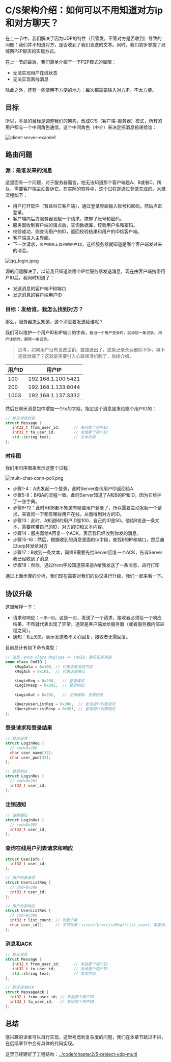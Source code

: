 # C/S架构介绍：如何可以不用知道对方ip和对方聊天？

在上一节中，我们解决了因为UDP的特性（只管发，不管对方是否收到）导致的问题：我们并不知道对方，是否收到了我们发送的文本。同时，我们初步掌握了局域网P2P聊天的实现方式。

在上一节的最后，我们简单介绍了一下P2P模式的局限：

- 无法实现用户在线状态
- 无法实现离线消息

除此之外，还有一些使用不方便的地方：每次都需要输入对方IP，不太方便。

## 目标

所以，本章的目标是调整我们的架构，改成C/S（客户端-服务器）模式，所有的用户都与一个中间角色通信，这个中间角色（中介）来决定把消息投递给谁：

![client-server-examle1](../images/client-server-example1.jpg)

## 路由问题

### 源：是谁发来的消息

这里面有一个问题，对于服务器而言，他无法知道那个客户端是A、B或者C，所以，需要客户端主动告诉它。在实际的软件中，这个过程是通过登录完成的。大概流程如下：

- 用户打开软件（暂且叫它客户端），通过登录界面输入账号和密码，然后点击登录。
- 客户端向后方服务器发起一个请求，携带了账号和密码。
- 服务器收到客户端的请求后，查询数据库，校验用户名和密码。
- 校验成功，则查询用户的ID，返回校验结果和用户的ID给客户端。
- 客户端进入主界面。
- 下一次请求，`客户端带上自己的用户ID`，这样服务器就知道是哪个客户端发过来的消息。

![qq_login.jpeg](../images/qq_login.jpeg)

源的问题解决了，以前我只知道谁哪个IP给服务器发送消息，现在由客户端携带用户ID后，我同时知道了：

- 发送消息的客户端IP和端口
- 发送消息的客户端用户ID

### 目标：发给谁，我怎么找到对方？

那么，服务器怎么知道，这个消息要发送给谁呢？

我们可以维护一个用户ID和IP端口的字典，`每当一个用户登录时，就添加一条记录`，`用户注销时，删除一条记录`。

> 思考，如果用户没有发送注销，直接退出了，这条记录永远删除不掉，岂不是就泄漏了？这就是需要引入心跳保活机制了，后续介绍。

| 用户ID | 用户IP             |
| ------ | ------------------ |
| 100    | 192.168.1.100:5421 |
| 200    | 192.168.1.133:8044 |
| 1003   | 192.168.1.137:3332 |

然后在聊天消息包中增加一个to的字段，指定这个消息是发给哪个用户ID的：

```c++
// 聊天消息封装
struct Message {
   int32_t from_user_id;      // 来自那个用户ID
   int32_t to_user_id;        // 发给那个用户ID
   std::string text;          // 文本内容
};
```

### 时序图

我们用时序图来表示这整个过程：

![multi-chat-conn-poll.png](../images/multi-chat-conn-poll.png)

- 步骤1-4：A先发起一个登录，此时Server查询用户ID返回给A
- 步骤5-8：B和A的流程一致。此时Server知道了A和B的IP和ID，因为它维护了一张字典。
- 步骤9-12：此时A和B都不知道有哪些用户登录了，所以需要主动发起一个请求，来查询一下都有哪些用户在线，从而得到对方的ID。
- 步骤13：此时，A知道B的用户ID是100，自己的ID是50。他给B发送一条文本，需要携带自己的ID，对方的ID和文本内容。
- 步骤14：服务器给A回复一个ACK，表示我已经收到你发的消息。
- 步骤15-16：然后，根据收到的消息里面的to字段，查找B的IP和端口，然后通过udp转发给对方
- 步骤17：B收到一条文本，同样B需要先给Server回复一个ACK，告诉Server我已经收到了消息
- 步骤18：然后，通过from字段知道原来是A给我发送了一条消息，进行打印

通过上面步骤的分析，我们现在需要对我们的协议进行升级，我们一起来看一下。

## 协议升级

这里解释一下：

- 请求和响应：`一来一回`。这是一对，发送了一个请求，接收者必须给一个响应结果，不然就代表出现了异常。通常是客户端发给服务器（或者服务器内部进程之间）。
- 通知：`有去无回`。表示发送者不关心回复，接收者无需回复。

目前总计有如下命令类型：

```c++
// 注意：enum class MsgType => CmdID，更符和其用途
enum class CmdID {
    kMsgData = 0x100, // 代表这是消息内容
    kMsgAck = 0x101,  // 代表这是确认

    kLoginReq = 0x200,   // 登录请求
    kLoginResp = 0x201,  // 登录响应
    
    kLoginOut = 0x202,   // 注销通知，无需回复

    kQueryUserListReq = 0x300,  // 查询用户列表请求
    kQueryUserListResp = 0x301, // 查询用户列表响应
};
```

### 登录请求和登录结果

```c++
// 登录请求
struct LoginReq {
  // cmd=0x200
  char user_name[32];
  char user_pwd[32];
};

// 登录响应
struct LoginRes {
  // cmd=0x201
  int32_t user_id;
};
```

### 注销通知

```c++
// 注销通知
struct LoginOut {
  // cmd=0x202
  int32_t user_id;
};
```

### 查询在线用户列表请求和响应

```c++
struct UserInfo {
  int32_t user_id;
};

// 用户列表请求
struct UserListReq {
  // cmd=0x300
  int32_t user_id;
};

// 用户列表响应
struct UserListRes {
  // cmd=0x300
  int32_t list_count; // 列表个数
  char user_id[];     // 字节长度：sizeof(UserListReq)*list_count，需要自己手动解析
};
```

### 消息和ACK

```c++
// 聊天消息
struct Message {
   int32_t from_user_id;      // 来自那个用户ID
   int32_t to_user_id;        // 发给那个用户ID
   std::string text;          // 文本内容
};

// 聊天消息ACK
struct MessageAck {
  int32_t from_user_id; // 来自那个用户ID
  int32_t to_user_id;   // 发给那个用户ID
};
```

## 总结

感兴趣的读者可以自行实现，这里考虑到复杂度的问题，我们在本章节跳过不讲，在后续章节中会有具体的代码实现。

这里已经建好了工程结构：[../code/chapter2/5-project-udp-multi](../code/chapter2/5-project-udp-multi)
